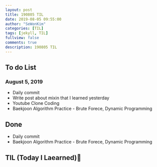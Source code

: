 ```yaml
---
layout: post
title: 190805 TIL
date: 2019-08-05 09:55:00
author: "SeWonKim"
categories: [TIL]
tags: [jekyll, TIL]
fullview: false
comments: true
description: 190805 TIL
---
```



## To do List 
### August 5, 2019
* Daily commit
* Write post about mixin that I learned yesterday
* Youtube Clone Coding
* Baekjoon Algorithm Practice - Brute Forece, Dynamic Programming


## Done 
* Daily commit
* Baekjoon Algorithm Practice - Brute Forece, Dynamic Programming


## TIL (Today I Laearned)🤔
